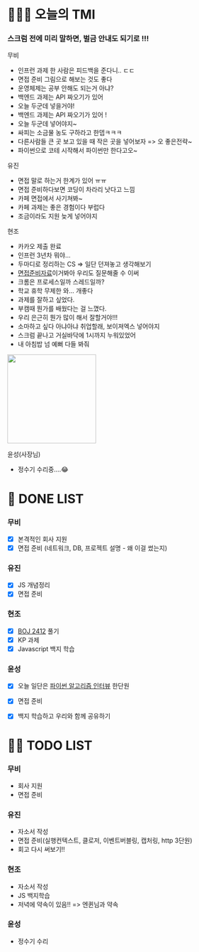 # 🤸🏻‍♂️ 오늘의 TMI
### 스크럼 전에 미리 말하면, 벌금 안내도 되기로 !!!

무비

- 인프런 과제 한 사람은 피드백을 준다니.. ㄷㄷ
- 면접 준비 그림으로 해보는 것도 좋다
- 운영체제는 공부 안해도 되는거 아냐?
- 백엔드 과제는 API 짜오기가 있어 
- 오늘 두군데 넣을거야!
- 백엔드 과제는 API 짜오기가 있어 !
- 오늘 두군데 넣어야지~
- 싸피는 소금물 농도 구하라고 한뎁ㅋㅋㅋ
- 다른사람들 큰 곳 보고 있을 때 작은 곳을 넣어보자 => 오 좋은전략~
- 파이썬으로 코테 시작해서 파이썬만 한다고오~

유진

- 면접 말로 하는거 한계가 있어 ㅠㅠ 
- 면접 준비하다보면 코딩이 차라리 낫다고 느낌
- 카페 면접에서 사기쳐봐~
- 카페 과제는 좋은 경험이다 부럽다
- 조금이라도 지원 늦게 넣어야지

현조

- 카카오 제출 완료
- 인프런 3년차 뭐야...
- 두마디로 정리하는 CS => 일단 던져놓고 생각해보기
- [면접준비자료](https://seed-cry-ce7.notion.site/J011-FE-0e371322b58c4bd389e5cd24936440a9)이거봐아 우리도 질문해줄 수 이써
- 크롬은 프로세스일까 스레드일까?
- 학교 휴학 무제한 와... 개좋다
- 과제를 잘하고 싶었다.
- 부캠때 뭔가를 배웠다는 걸 느꼈다.
- 우리 은근히 뭔가 많이 해서 잘할거야!!! 
- 소마하고 싶다 아냐아냐 취업할래, 보이져엑스 넣어야지
- 스크럼 끝나고 거실바닥에 1시까지 누워있었어
- 내 아침밥 넘 예뻐 다들 봐줘
<img src="https://user-images.githubusercontent.com/63906230/148156465-e3e69a46-b23b-4b82-948e-243d90d275ab.jpeg" width=200/>


윤성(사장님)

- 정수기 수리중....😂

# 🎨 DONE LIST
### 무비

- [x] 본격적인 회사 지원
- [x] 면접 준비 (네트워크, DB, 프로젝트 설명 - 왜 이걸 썼는지)

### 유진

- [x] JS 개념정리
- [x] 면접 준비

### 현조

- [x] [BOJ 2412](https://www.acmicpc.net/problem/2412) 풀기
- [x] KP 과제
- [x] Javascript 백지 학습

### 윤성

- [x] 오늘 일단은 [파이썬 알고리즘 인터뷰](http://www.kyobobook.co.kr/product/detailViewKor.laf?mallGb=KOR&ejkGb=KOR&barcode=9791189909178) 한단원
- [x] 면접 준비
- [x] 백지 학습하고 우리와 함께 공유하기


# 🙋🏻 TODO LIST

### 무비

- 회사 지원
- 면접 준비

### 유진

- 자소서 작성
- 면접 준비(실행컨텍스트, 클로저, 이벤트버블링, 캡처링, http 3단원)
- 회고 다시 써보기!!

### 현조

- 자소서 작성
- JS 백지학습 
- 저녁에 약속이 있음!! => 엔퀸님과 약속

### 윤성

- 정수기 수리
